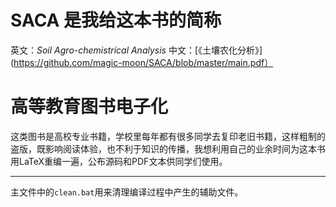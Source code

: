 # SACA 是我给这本书的简称
英文：*Soil Agro-chemistrical Analysis*
中文：[《土壤农化分析》](https://github.com/magic-moon/SACA/blob/master/main.pdf）
# 高等教育图书电子化
这类图书是高校专业书籍，学校里每年都有很多同学去复印老旧书籍，这样粗制的盗版，既影响阅读体验，也不利于知识的传播，我想利用自己的业余时间为这本书用LaTeX重编一遍，公布源码和PDF文本供同学们使用。
***
主文件中的`clean.bat`用来清理编译过程中产生的辅助文件。
